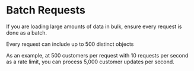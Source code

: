 # Batch Requests

If you are loading large amounts of data in bulk, ensure every request is done as a batch. 

Every request can include up to 500 distinct objects 

As an example, at 500 customers per request with 10 requests per second as a rate limit, you can process 5,000 customer updates per second.


